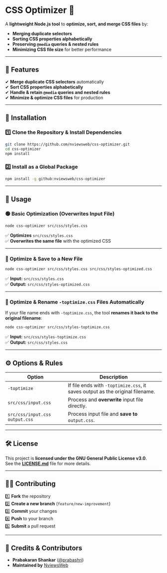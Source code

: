 # **CSS Optimizer** 🚀  

A **lightweight Node.js tool** to **optimize, sort, and merge CSS files** by:
- **Merging duplicate selectors**  
- **Sorting CSS properties alphabetically**  
- **Preserving `@media` queries & nested rules**  
- **Minimizing CSS file size** for better performance  

---

## 📌 **Features**  
✔ **Merge duplicate CSS selectors** automatically  
✔ **Sort CSS properties alphabetically**  
✔ **Handle & retain `@media` queries and nested rules**  
✔ **Minimize & optimize CSS files** for production  

---

## 🔧 **Installation**  

### **1️⃣ Clone the Repository & Install Dependencies**  
```sh
git clone https://github.com/nviewsweb/css-optimizer.git
cd css-optimizer
npm install
```

### **2️⃣ Install as a Global Package**  
```sh
npm install -g github:nviewsweb/css-optimizer
```

---

## 🚀 **Usage**  

### **🟢 Basic Optimization (Overwrites Input File)**
```sh
node css-optimizer src/css/styles.css
```
✅ **Optimizes** `src/css/styles.css`  
✅ **Overwrites the same file** with the optimized CSS  

---

### **📌 Optimize & Save to a New File**
```sh
node css-optimizer src/css/styles.css src/css/styles-optimized.css
```
✅ **Input:** `src/css/styles.css`  
✅ **Output:** `src/css/styles-optimized.css`  

---

### **🔄 Optimize & Rename `-toptimize.css` Files Automatically**  
If your file name ends with `-toptimize.css`, the tool **renames it back to the original filename**:  
```sh
node css-optimizer src/css/styles-toptimize.css
```
✅ **Input:** `src/css/styles-toptimize.css`  
✅ **Output:** `src/css/styles.css`  

---

## ⚙️ **Options & Rules**  

| Option | Description |
|--------|-------------|
| `-toptimize` | If file ends with `-toptimize.css`, it saves output as the original filename. |
| `src/css/input.css` | Process and **overwrite** input file directly. |
| `src/css/input.css output.css` | Process input file and **save to** `output.css`. |

---

## 🛠️ **License**  

This project is **licensed under the GNU General Public License v3.0**.  
See the **[LICENSE.md](LICENSE.md)** file for more details.  

---

## 👨‍💻 **Contributing**  

1️⃣ **Fork** the repository  
2️⃣ **Create a new branch** (`feature/new-improvement`)  
3️⃣ **Commit** your changes  
4️⃣ **Push** to your branch  
5️⃣ **Submit** a pull request  

---

## 📢 **Credits & Contributors**  

- **Prabakaran Shankar** ([@prabashri](https://github.com/prabashri))  
- **Maintained by** [NviewsWeb](https://github.com/nviewsweb)  


